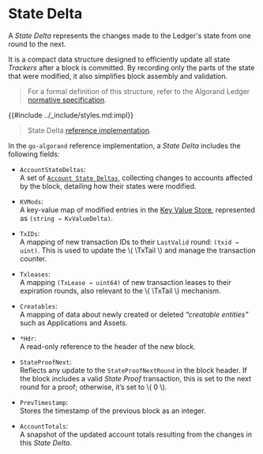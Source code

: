 $$
\newcommand \TxTail {\mathrm{TxTail}}
$$

# State Delta

A _State Delta_ represents the changes made to the Ledger's state from one round
to the next.

It is a compact data structure designed to efficiently update all state _Trackers_
after a block is committed. By recording only the parts of the state that were modified,
it also simplifies block assembly and validation.

> For a formal definition of this structure, refer to the Algorand Ledger [normative specification](ledger.md#state-deltas).

{{#include ../_include/styles.md:impl}}
> State Delta [reference implementation](https://github.com/algorand/go-algorand/blob/a81d54fb36c16c2f2f44cc5d153f358105a63317/ledger/ledgercore/statedelta.go#L92).

In the `go-algorand` reference implementation, a _State Delta_ includes the following
fields:

- `AccountStateDeltas`:\
A set of [`Account State Deltas`](ledger.md#account-state), collecting changes to
accounts affected by the block, detailing how their states were modified.

- `KVMods`:\
A key-value map of modified entries in the [Key Value Store](ledger.md#keyvalue-stores),
represented as `(string → KvValueDelta)`.

- `TxIDs`:\
A mapping of new transaction IDs to their `LastValid` round: `(txid → uint)`. This
is used to update the \\( \TxTail \\) and manage the transaction counter.

- `Txleases`:\
A mapping `(TxLease → uint64)` of new transaction leases to their expiration rounds,
also relevant to the \\( \TxTail \\) mechanism.

- `Creatables`:\
A mapping of data about newly created or deleted _“creatable entities”_ such as
Applications and Assets.

- `*Hdr`:\
A read-only reference to the header of the new block.

- `StateProofNext`:\
Reflects any update to the `StateProofNextRound` in the block header. If the block
includes a valid _State Proof_ transaction, this is set to the next round for a proof;
otherwise, it’s set to \\( 0 \\).

- `PrevTimestamp`:\
Stores the timestamp of the previous block as an integer.

- `AccountTotals`:\
A snapshot of the updated account totals resulting from the changes in this _State
Delta_.
